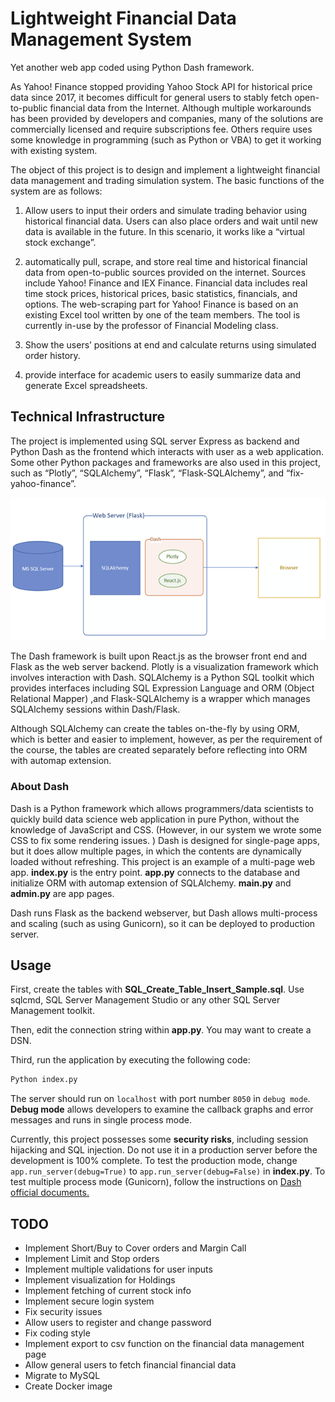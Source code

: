 # Lightweight Financial Data Management System

Yet another web app coded using Python Dash framework.

As Yahoo! Finance stopped providing Yahoo Stock API for historical price data since 2017, it becomes difficult for general users to stably fetch open-to-public financial data from the Internet. Although multiple workarounds has been provided by developers and companies, many of the solutions are commercially licensed and require subscriptions fee. Others require uses some knowledge in programming (such as Python or VBA) to get it working with existing system.

The object of this project is to design and implement a lightweight financial data management and trading simulation system. The basic functions of the system are as follows:

1. Allow users to input their orders and simulate trading behavior using historical financial data. Users can also place orders and wait until new data is available in the future. In this scenario, it works like a “virtual stock exchange”.

2. automatically pull, scrape, and store real time and historical financial data from open-to-public sources provided on the internet. Sources include Yahoo! Finance and IEX Finance. Financial data includes real time stock prices, historical prices, basic statistics, financials, and options. The web-scraping part for Yahoo! Finance is based on an existing Excel tool written by one of the team members. The tool is currently in-use by the professor of Financial Modeling class.
3. Show the users’ positions at end and calculate returns using simulated order history.
4. provide interface for academic users to easily summarize data and generate Excel spreadsheets.

## Technical Infrastructure

The project is implemented using SQL server Express as backend and Python Dash as the frontend which interacts with user as a web application. Some other Python packages and frameworks are also used in this project, such as “Plotly”, “SQLAlchemy”, “Flask”, “Flask-SQLAlchemy”, and “fix-yahoo-finance”.

![Overview](./docs/Overview.png)

The Dash framework is built upon React.js as the browser front end and Flask as the web server backend. Plotly is a visualization framework which involves interaction with Dash. SQLAlchemy is a Python SQL toolkit which provides interfaces including SQL Expression Language and ORM (Object Relational Mapper)  ,and Flask-SQLAlchemy is a wrapper which manages SQLAlchemy sessions within Dash/Flask.

Although SQLAlchemy can create the tables on-the-fly by using ORM, which is better and easier to implement, however, as per the requirement of the course, the tables are created separately before reflecting into ORM with automap extension.

### About Dash

Dash is a Python framework which allows programmers/data scientists to quickly build data science web application in pure Python, without the knowledge of JavaScript and CSS. (However, in our system we wrote some CSS to fix some rendering issues. ) Dash is designed for single-page apps, but it does allow multiple pages, in which the contents are dynamically loaded without refreshing. This project is an example of a multi-page web app. **index.py** is the entry point. **app.py** connects to the database and initialize ORM with automap extension of SQLAlchemy. **main.py** and **admin.py** are app pages. 

Dash runs Flask as the backend webserver, but Dash allows multi-process and scaling (such as using Gunicorn), so it can be deployed to production server.

## Usage

First, create the tables with **SQL_Create_Table_Insert_Sample.sql**. Use sqlcmd, SQL Server Management Studio or any other SQL Server Management toolkit.

Then, edit the connection string within **app.py**. You may want to create a DSN.

Third, run the application by executing the following code:

```bash
Python index.py
```

The server should run on `localhost` with port number `8050` in `debug mode`. **Debug mode** allows developers to examine the callback graphs and error messages and runs in single process mode.

Currently, this project possesses some **security risks**, including session hijacking and SQL injection. Do not use it in a production server before the development is 100% complete. To test the production mode, change `app.run_server(debug=True)` to `app.run_server(debug=False)` in **index.py**. To test multiple process mode (Gunicorn), follow the instructions on [Dash official documents.](https://dash.plot.ly/deployment)

## TODO

- Implement Short/Buy to Cover orders and Margin Call
- Implement Limit and Stop orders
- Implement multiple validations for user inputs
- Implement visualization for Holdings
- Implement fetching of current stock info 
- Implement secure login system
- Fix security issues
- Allow users to register and change password
- Fix coding style
- Implement export to csv function on the financial data management page
- Allow general users to fetch financial financial data
- Migrate to MySQL
- Create Docker image